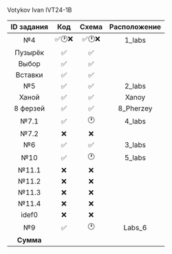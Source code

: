 Votykov Ivan IVT24-1B 

| ID задания | Код | Схема | Расположение |                                                 
| :----: | :----: | :----: | :----: |
| №4 | ✅🕐❌ | ✅🕐❌ | 1_labs |
| Пузырёк | ✅ | ✅ |  |
| Выбор | ✅ | ✅ |  |
| Вставки | ✅ | ✅ |  |
| №5 | ✅ | ✅ | 2_labs |
| Ханой | ✅ | ✅ | Xanoy |
| 8 ферзей | ✅ | ✅ | 8_Pherzey |
| №7.1 | ✅ | 🕐 | 4_labs |
| №7.2 | ❌ | ❌ |  |
| №6 | ✅ | ✅ | 3_labs |
| №10 | ✅ | 🕐 | 5_labs |
| №11.1 | ❌ | ❌ |  |
| №11.2 | ❌ | ❌ |  |
| №11.3 | ❌ | ❌ |  |
| №11.4 | ❌ | ❌ |  |
| idef0 | ❌ | ❌ |  |
| №9 | ✅ | 🕐 | Labs_6 | 
| **Сумма** |  |  |  |
